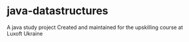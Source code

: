 # java-datastructures
A java study project
Created and maintained for the upskilling course at Luxoft Ukraine
